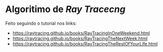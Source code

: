 # Algoritimo de _Ray Tracecng_

Feito seguindo o tutorial nos links:
* https://raytracing.github.io/books/RayTracingInOneWeekend.html
* https://raytracing.github.io/books/RayTracingTheNextWeek.html
* https://raytracing.github.io/books/RayTracingTheRestOfYourLife.html
